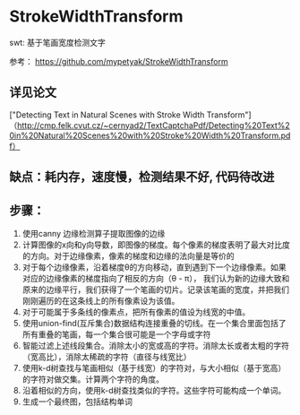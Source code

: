 # StrokeWidthTransform
swt: 基于笔画宽度检测文字


参考： https://github.com/mypetyak/StrokeWidthTransform

## 详见论文
["Detecting Text in Natural Scenes with Stroke Width Transform"]（http://cmp.felk.cvut.cz/~cernyad2/TextCaptchaPdf/Detecting%20Text%20in%20Natural%20Scenes%20with%20Stroke%20Width%20Transform.pdf）

## 缺点：耗内存，速度慢，检测结果不好, 代码待改进

## 步骤：

1. 使用canny 边缘检测算子提取图像的边缘
2. 计算图像的x向和y向导数，即图像的梯度。每个像素的梯度表明了最大对比度的方向。对于边缘像素，像素的梯度和边缘的法向量是等价的
3. 对于每个边缘像素，沿着梯度θ的方向移动，直到遇到下一个边缘像素。如果对应的边缘像素的梯度指向了相反的方向（θ - π），
我们认为新的边缘大致和原来的边缘平行，我们获得了一个笔画的切片。记录该笔画的宽度，并把我们刚刚遍历的在这条线上的所有像素设为该值。
4. 对于可能属于多条线的像素点，把所有像素的值设为线宽的中值。
5. 使用union-find(互斥集合)数据结构连接重叠的切线。在一个集合里面包括了所有重叠的笔画，每一个集合很可能是一个字母或字符
6. 智能过滤上述线段集合。消除太小的宽或高的字符。消除太长或者太粗的字符（宽高比），消除太稀疏的字符（直径与线宽比）
7. 使用k-d树查找与笔画相似（基于线宽）的字符对，与大小相似（基于宽高）的字符对做交集。计算两个字符的角度。
8. 沿着相似的方向，使用k-d树查找类似的字符。这些字符可能构成一个单词。
9. 生成一个最终图，包括结构单词
